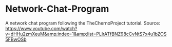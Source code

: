 Network-Chat-Program
====================

A network chat program following the TheChernoProject tutorial. Source: https://www.youtube.com/watch?v=dHHu2zmXeuM&amp;index=1&amp;list=PLlrATfBNZ98cCvNtS7x4u1bZOS5FBwOSb
